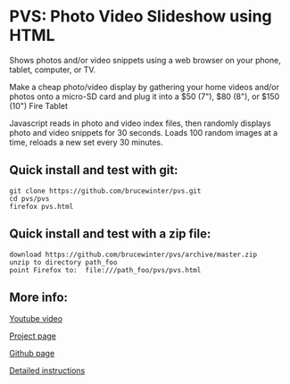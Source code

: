# PVS: Photo Video Slideshow using HTML

Shows photos and/or video snippets using a web browser on your phone, tablet, computer, or TV.

Make a cheap photo/video display by gathering your home videos and/or photos onto a micro-SD card and plug it into a $50 (7"), $80 (8"), or $150 (10") Fire Tablet

Javascript reads in photo and video index files, then randomly displays photo and video snippets for 30 seconds.
Loads 100 random images at a time, reloads a new set every 30 minutes.

## Quick install and test with git:
    git clone https://github.com/brucewinter/pvs.git 
    cd pvs/pvs
    firefox pvs.html

## Quick install and test with a zip file:
    download https://github.com/brucewinter/pvs/archive/master.zip
    unzip to directory path_foo
    point Firefox to:  file:///path_foo/pvs/pvs.html

   
## More info:

   [Youtube video](https://youtu.be/iAk4NmhACQY)
   
   [Project page](https://misterhouse.blogspot.com/2018/10/html-photo-and-video-slideshow.html)
        
   [Github page](https://github.com/brucewinter/pvs)

   [Detailed instructions](https://github.com/brucewinter/pvs/blob/master/pvs/pvs.txt)
     
   
   
